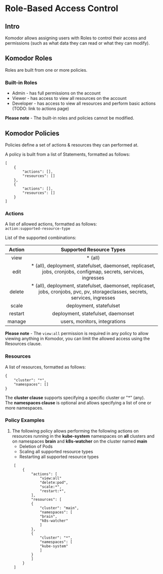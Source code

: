 # Role-Based Access Control

## Intro
Komodor allows assigning users with Roles to control their access and permissions (such as what data they can read or what they can modify).

## Komodor Roles
Roles are built from one or more policies.

### Built-in Roles
- Admin - has full permissions on the account
- Viewer - has access to view all resources on the account
- Developer - has access to view all resources and perform basic actions (TODO: link to actions page)  

**Please note** - The built-in roles and policies cannot be modified.

## Komodor Policies
Policies define a set of actions & resources they can performed at.

A policy is built from a list of Statements, formatted as follows:
```
[   
    {
        "actions": [],
        "resources": []
    },
    {
        "actions": [],
        "resources": []        
    }
]
```
### Actions
A list of allowed actions, formatted as follows:  
`action:supported-resource-type`  

List of the supported combinations:

|  Action 	|                                                    Supported Resource Types                                                    	|
|:-------:	|:------------------------------------------------------------------------------------------------------------------------------:	|
|   view  	| * (all)                                                                                                                        	|
|   edit  	| * (all), deployment, statefulset, daemonset, replicaset, jobs, cronjobs, configmap, secrets, services, ingresses               	|
|  delete 	| * (all), deployment, statefulset, daemonset, replicaset, jobs, cronjobs, pvc, pv, storageclasses, secrets, services, ingresses 	|
|  scale  	| deployment, statefulset                                                                                                        	|
| restart 	| deployment, statefulset, daemonset                                                                                             	|
|  manage 	| users, monitors, integrations                                                                                                  	|


**Please note** - The `view:all` permission is required in any policy to allow viewing anything in Komodor, you can limit the allowed access using the Resources clause.

### Resources
A list of resources, formatted as follows:
```
{
    "cluster": "*",
    "namespaces": []
}
```

The <strong>cluster clause</strong> supports specifying a specific cluster or "*" (any).  
The <strong>namespaces clause</strong> is optional and allows specifying a list of one or more namespaces. 

### Policy Examples
1. The following policy allows performing the following actions on resources running in the **kube-system** namespaces on **all** clusters and on namespaces **brain** and **k8s-watcher** on the cluster named **main**  
    - Deletion of Pods  
    - Scaling all supported resource types   
    - Restarting all supported resource types   
```
    [
        {
            "actions": [
                "view:all"
                "delete:pod",
                "scale:*",
                "restart:*",
            ],
            "resources": [
            {
                "cluster": "main",
                "namespaces": [
                "brain",
                "k8s-watcher"
                ]
            },
            {
                "cluster": "*",
                "namespaces": [
                "kube-system"
                ]
            }
            ]
        }
    ]
```

